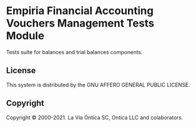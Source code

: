 ﻿# Empiria Financial Accounting Vouchers Management Tests Module

Tests suite for balances and trial balances components.

## License

This system is distributed by the GNU AFFERO GENERAL PUBLIC LICENSE.

## Copyright

Copyright © 2000-2021. La Vía Óntica SC, Ontica LLC and colaborators.
